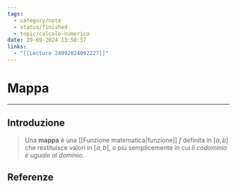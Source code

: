 ```yaml
---
tags:
  - category/note
  - status/finished
  - topic/calcolo-numerico
date: 29-09-2024 13:50:57
links:
  - "[[Lecture 24092024092227]]"
---
```

# Mappa
---
## Introduzione
> Una **mappa** è una [[Funzione matematica|funzione]] $f$ definita in $[a, b]$ che restituisce valori in $[a, b]$, o più semplicemente in cui il _codominio è uguale al dominio_.

## Referenze